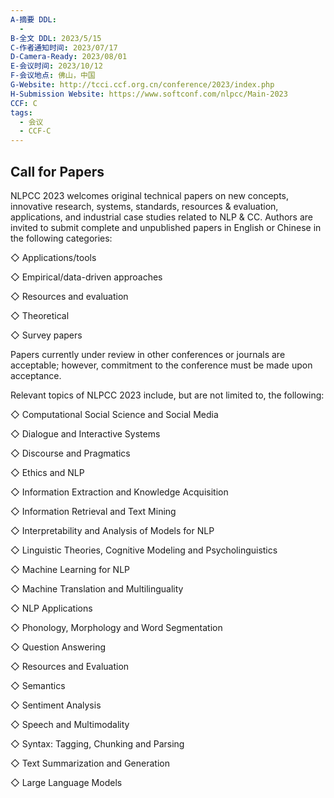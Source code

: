 ```yaml
---
A-摘要 DDL:
  - 
B-全文 DDL: 2023/5/15
C-作者通知时间: 2023/07/17
D-Camera-Ready: 2023/08/01
E-会议时间: 2023/10/12
F-会议地点: 佛山，中国
G-Website: http://tcci.ccf.org.cn/conference/2023/index.php
H-Submission Website: https://www.softconf.com/nlpcc/Main-2023
CCF: C
tags:
  - 会议
  - CCF-C
---
```


## Call for Papers

NLPCC 2023 welcomes original technical papers on new concepts, innovative research, systems, standards, resources & evaluation, applications, and industrial case studies related to NLP & CC. Authors are invited to submit complete and unpublished papers in English or Chinese in the following categories:

◇ Applications/tools

◇ Empirical/data-driven approaches

◇ Resources and evaluation

◇ Theoretical

◇ Survey papers

Papers currently under review in other conferences or journals are acceptable; however, commitment to the conference must be made upon acceptance.

Relevant topics of NLPCC 2023 include, but are not limited to, the following:

◇ Computational Social Science and Social Media

◇ Dialogue and Interactive Systems

◇ Discourse and Pragmatics

◇ Ethics and NLP

◇ Information Extraction and Knowledge Acquisition

◇ Information Retrieval and Text Mining

◇ Interpretability and Analysis of Models for NLP

◇ Linguistic Theories, Cognitive Modeling and Psycholinguistics

◇ Machine Learning for NLP

◇ Machine Translation and Multilinguality

◇ NLP Applications

◇ Phonology, Morphology and Word Segmentation

◇ Question Answering

◇ Resources and Evaluation

◇ Semantics

◇ Sentiment Analysis

◇ Speech and Multimodality

◇ Syntax: Tagging, Chunking and Parsing

◇ Text Summarization and Generation

◇ Large Language Models